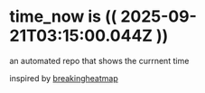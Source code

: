 # time_now is (( 2025-09-21T03:15:00.044Z ))

an automated repo that shows the currnent time

inspired by [breakingheatmap](https://github.com/breakingheatmap/breakingheatmap)